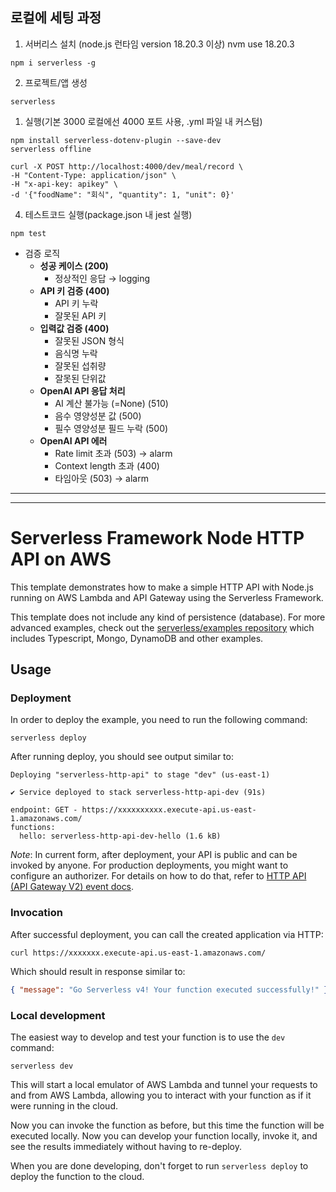 <!--
title: 'AWS Simple HTTP Endpoint example in NodeJS'
description: 'This template demonstrates how to make a simple HTTP API with Node.js running on AWS Lambda and API Gateway using the Serverless Framework.'
layout: Doc
framework: v4
platform: AWS
language: nodeJS
authorLink: 'https://github.com/serverless'
authorName: 'Serverless, Inc.'
authorAvatar: 'https://avatars1.githubusercontent.com/u/13742415?s=200&v=4'
-->

## 로컬에 세팅 과정
1. 서버리스 설치
(node.js 런타임 version 18.20.3 이상)
nvm use 18.20.3

```   
npm i serverless -g
```

2. 프로젝트/앱 생성
```
serverless
```

1. 실행(기본 3000 로컬에선 4000 포트 사용, .yml 파일 내 커스텀)
```
npm install serverless-dotenv-plugin --save-dev
serverless offline
```
```
curl -X POST http://localhost:4000/dev/meal/record \
-H "Content-Type: application/json" \
-H "x-api-key: apikey" \
-d '{"foodName": "회식", "quantity": 1, "unit": 0}'
```

4. 테스트코드 실행(package.json 내 jest 실행)
```
npm test
```

- 검증 로직
    - **성공 케이스 (200)**
        - 정상적인 응답 → logging
    - **API 키 검증 (400)**
        - API 키 누락
        - 잘못된 API 키
    - **입력값 검증 (400)**
        - 잘못된 JSON 형식
        - 음식명 누락
        - 잘못된 섭취량
        - 잘못된 단위값
    - **OpenAI API 응답 처리**
        - AI 계산 불가능 (=None) (510)
        - 음수 영양성분 값 (500)
        - 필수 영양성분 필드 누락 (500)
    - **OpenAI API 에러**
        - Rate limit 초과 (503) → alarm
        - Context length 초과 (400)
        - 타임아웃 (503) → alarm
  
---
---

# Serverless Framework Node HTTP API on AWS

This template demonstrates how to make a simple HTTP API with Node.js running on AWS Lambda and API Gateway using the Serverless Framework.

This template does not include any kind of persistence (database). For more advanced examples, check out the [serverless/examples repository](https://github.com/serverless/examples/) which includes Typescript, Mongo, DynamoDB and other examples.

## Usage

### Deployment

In order to deploy the example, you need to run the following command:

```
serverless deploy
```

After running deploy, you should see output similar to:

```
Deploying "serverless-http-api" to stage "dev" (us-east-1)

✔ Service deployed to stack serverless-http-api-dev (91s)

endpoint: GET - https://xxxxxxxxxx.execute-api.us-east-1.amazonaws.com/
functions:
  hello: serverless-http-api-dev-hello (1.6 kB)
```

_Note_: In current form, after deployment, your API is public and can be invoked by anyone. For production deployments, you might want to configure an authorizer. For details on how to do that, refer to [HTTP API (API Gateway V2) event docs](https://www.serverless.com/framework/docs/providers/aws/events/http-api).

### Invocation

After successful deployment, you can call the created application via HTTP:

```
curl https://xxxxxxx.execute-api.us-east-1.amazonaws.com/
```

Which should result in response similar to:

```json
{ "message": "Go Serverless v4! Your function executed successfully!" }
```

### Local development

The easiest way to develop and test your function is to use the `dev` command:

```
serverless dev
```

This will start a local emulator of AWS Lambda and tunnel your requests to and from AWS Lambda, allowing you to interact with your function as if it were running in the cloud.

Now you can invoke the function as before, but this time the function will be executed locally. Now you can develop your function locally, invoke it, and see the results immediately without having to re-deploy.

When you are done developing, don't forget to run `serverless deploy` to deploy the function to the cloud.
